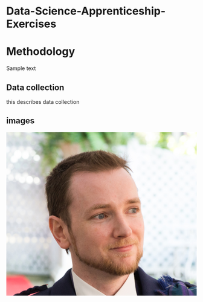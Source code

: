 # Data-Science-Apprenticeship-Exercises

# Methodology

Sample text

## Data collection

this describes data collection

## images
![histogram](assets/me.jpg)
